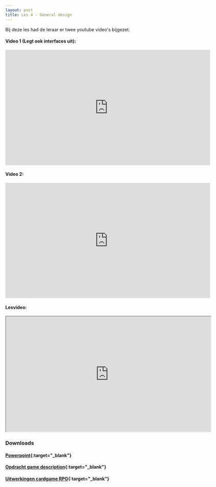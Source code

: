 ```yaml
---
layout: post
title: Les 4 - General design
---
```


Bij deze les had de leraar er twee youtube video's bijgezet.

#### Video 1 (Legt ook interfaces uit):
<iframe width="640" height="360" src="https://www.youtube.com/embed/3cmzqZzwNDM" frameborder="0" allow="accelerometer; autoplay; encrypted-media; gyroscope; picture-in-picture" allowfullscreen></iframe>

#### Video 2:
<iframe width="640" height="360" src="https://www.youtube.com/embed/UI6lqHOVHic" frameborder="0" allow="accelerometer; autoplay; encrypted-media; gyroscope; picture-in-picture" allowfullscreen></iframe>

#### Lesvideo:
<iframe src="https://drive.google.com/file/d/1gqNZ71ifSNmQmnCQpVvqxaYKQ6NcYG5L/preview" width="640" height="360" allowFullScreen allow="accelerometer; autoplay; encrypted-media; gyroscope; picture-in-picture"></iframe>


### Downloads

#### [Powerpoint](https://drive.google.com/file/d/1XqQZfMy8ybF9vAN85R-4UrtJeDoU0Ogx/view?usp=sharing){:target="_blank"}

#### [Opdracht game description](https://drive.google.com/file/d/1c-Y6n2x-Uz3LS8PMv5iEQHpVYJww6ScE/view?usp=sharing){:target="_blank"}

#### [Uitwerkingen cardgame RPG](https://drive.google.com/file/d/1Xvkp56dF1c0rW8JNqs1gwejTaYnOSzsv/view?usp=sharing){:target="_blank"}
